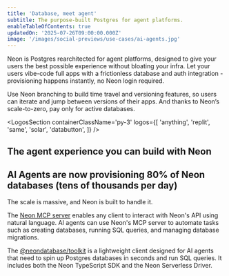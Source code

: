 ```yaml
---
title: 'Database, meet agent'
subtitle: The purpose-built Postgres for agent platforms.
enableTableOfContents: true
updatedOn: '2025-07-26T09:00:00.000Z'
image: '/images/social-previews/use-cases/ai-agents.jpg'
---
```


Neon is Postgres rearchitected for agent platforms, designed to give your users the best possible experience without bloating your infra. Let your users vibe-code full apps with a frictionless database and auth integration - provisioning happens instantly, no Neon login required.

Use Neon branching to build time travel and versioning features, so users can iterate and jump between versions of their apps. And thanks to Neon’s scale-to-zero, pay only for active databases.

<LogosSection containerClassName='py-3' logos={[
'anything',
'replit',
'same',
'solar',
'databutton',
]} />

<QuoteBlock quote="The speed of provisioning and serverless scale-to-zero of Neon is critical for us. We can serve users iterating on quick ideas efficiently while also supporting them as they scale, without making them think about database setup." author="dhruv-amin" role="Co-founder at Anything" />

## The agent experience you can build with Neon

<FeatureList />

<QuoteBlock quote="Integrating Neon was a no-brainer. It gives every Databutton app a production-grade Postgres database in seconds, with zero overhead. Our AI agent can now create, manage, and debug the entire stack, not just code." author="martin-skow-røed" role="CTO and co-founder of Databutton" />

## AI Agents are now provisioning 80% of Neon databases (tens of thousands per day)

The scale is massive, and Neon is built to handle it.

The [Neon MCP server](https://mcp.neon.tech/) enables any client to interact with Neon's API using natural language. AI agents can use Neon's MCP server to automate tasks such as creating databases, running SQL queries, and managing database migrations. 

The [@neondatabase/toolkit](https://github.com/neondatabase/toolkit) is a lightweight client designed for AI agents that need to spin up Postgres databases in seconds and run SQL queries. It includes both the Neon TypeScript SDK and the Neon Serverless Driver.

<QuoteBlock quote="The combination of flexible resource limits and nearly instant database provisioning made Neon a no-brainer." author="lincoln-bergeson" role="Infrastructure Engineer at Replit" />

<CTA title="Meet app.build, our reference agent" description="<a target='_blank' href='https://github.com/appdotbuild/'>app.build</a> is an open-source AI agent, serving as a reference implementation for any agent builder using Neon." buttonText="Explore the code" buttonUrl="https://github.com/appdotbuild/agent" />

<QuickLinks title="Start here" />
